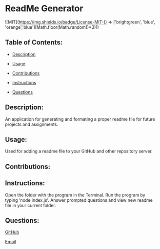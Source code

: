 
# ReadMe Generator
![MIT](https://img.shields.io/badge/License-MIT-() => ['brightgreen', 'blue', 'orange','blue'][Math.floor(Math.random()*3)])

## Table of Contents:
* [Description](#Description)

* [Usage](#Usage)

* [Contributions](#Contributions)

* [Instructions](#Instructions)

* [Questions](#Questions)



## Description:
An application for generating and formating a proper readme file for future projects and assignments.

## Usage:
Used for adding a readme file to your GitHub and other repository server.

## Contributions:


## Instructions:
Open the folder with the program in the Terminal. Run the program by typing 'node index.js'. Answer prompted questions and view new readme file in your current folder.

## Questions:
[GitHub](https://github.com/wtguenthner)

[Email](mailto:wtguenthner@gmail.com)
